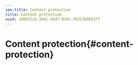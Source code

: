 ```yaml
---
seo-title: Content protection
title: Content protection
uuid: 100935cb-2b4c-45d7-839c-7b357b065377
---
```


# Content protection{#content-protection}

